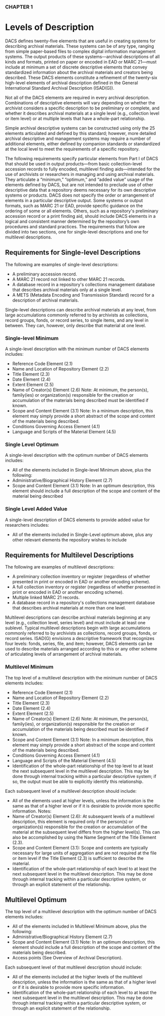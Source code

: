 ### CHAPTER 1

# Levels of Description

DACS defines twenty-five elements that are useful in creating systems for describing archival materials.  These systems can be of any type, ranging from simple paper-based files to complex digital information management systems.  The output products of these systems—archival descriptions of all kinds and formats, printed on paper or encoded in EAD or MARC 21—must include at minimum a set of discrete descriptive elements that convey standardized information about the archival materials and creators being described.  These DACS elements constitute a refinement of the twenty-six high-level elements of archival description defined in the General International Standard Archival Description (ISAD(G)).

Not all of the DACS elements are required in every archival description.  Combinations of descriptive elements will vary depending on whether the archivist considers a specific description to be preliminary or complete, and whether it describes archival materials at a single level (e.g., collection level or item level) or at multiple levels that have a whole-part relationship.

Simple archival descriptive systems can be constructed using only the 25 elements articulated and defined by this standard; however, more detailed archival descriptive and management systems may require a number of additional elements, either defined by companion standards or standardized at the local level to meet the requirements of a specific repository.

The following requirements specify particular elements from Part I of DACS that should be used in output products—from basic collection-level accession records to fully encoded, multilevel finding aids—intended for the use of archivists or researchers in managing and using archival materials.  They articulate a “minimum,” “optimum,” and “added value” usage of the elements defined by DACS, but are not intended to preclude use of other descriptive data that a repository deems necessary for its own descriptive systems or products.  DACS does not specify the order or arrangement of elements in a particular descriptive output.  Some systems or output formats, such as MARC 21 or EAD, provide specific guidance on the ordering of some or all elements.  Others, such as a repository's preliminary accession record or a print finding aid, should include DACS elements in a logical and consistent manner determined by the repository’s own procedures and standard practices.  The requirements that follow are divided into two sections, one for single-level descriptions and one for multilevel descriptions.

## Requirements for Single-level Descriptions
The following are examples of single-level descriptions:
  * A preliminary accession record.
  * A MARC 21 record not linked to other MARC 21 records.
  * A database record in a repository's collections management database that describes archival materials only at a single level.
  * A METS (Metadata Encoding and Transmission Standard) record for a description of archival materials.

Single-level descriptions can describe archival materials at any level, from large accumulations commonly referred to by archivists as collections, record groups, fonds, or record series, to single items, and any level in between.  They can, however, only describe that material at one level.

### Single-level Minimum
A single-level description with the minimum number of DACS elements includes:
  * Reference Code Element (2.1)
  * Name and Location of Repository Element (2.2)
  * Title Element (2.3)
  * Date Element (2.4)
  * Extent Element (2.5)
  * Name of Creator(s) Element (2.6)  Note:  At minimum, the person(s), family(ies) or organization(s) responsible for the creation or accumulation of the materials being described must be identified if known.
  * Scope and Content Element (3.1)  Note:  In a minimum description, this element may simply provide a short abstract of the scope and content of the materials being described.
  * Conditions Governing Access Element (4.1)
  * Language and Scripts of the Material Element (4.5)

### Single Level Optimum

A single-level description with the optimum number of DACS elements includes:

  * All of the elements included in Single-level Minimum above, plus the following:
  * Administrative/Biographical History Element (2.7)
  * Scope and Content Element (3.1) Note: In an optimum description, this element should include a full description of the scope and content of the material being described

### Single Level Added Value

A single-level description of DACS elements to provide added value for researchers includes:

  * All of the elements included in Single-Level optimum above, plus any other relevant elements the repository wishes to include

## Requirements for Multilevel Descriptions
The following are examples of multilevel descriptions:
  * A preliminary collection inventory or register (regardless of whether presented in print or encoded in EAD or another encoding scheme).
  * A full collection inventory or register (regardless of whether presented in print or encoded in EAD or another encoding scheme).
  * Multiple linked MARC 21 records.
  * A database record in a repository's collections management database that describes archival materials at more than one level.

Multilevel descriptions can describe archival materials beginning at any level (e.g., collection level, series level) and must include at least one sublevel.  Typical multilevel descriptions begin with large accumulations commonly referred to by archivists as collections, record groups, fonds, or record series.  ISAD(G) envisions a descriptive framework that recognizes four levels: fonds, series, file, and item; however, DACS elements can be used to describe materials arranged according to this or any other scheme of articulating levels of arrangement of archival materials.

### Multilevel Minimum
The top level of a multilevel description with the minimum number of DACS elements includes:
  * Reference Code Element (2.1)
  * Name and Location of Repository Element (2.2)
  * Title Element (2.3)
  * Date Element (2.4)
  * Extent Element (2.5)
  * Name of Creator(s) Element (2.6)  Note:  At minimum, the person(s), family(ies), or organization(s) responsible for the creation or accumulation of the materials being described must be identified if known.
  * Scope and Content Element (3.1)  Note:  In a minimum description, this element may simply provide a short abstract of the scope and content of the materials being described.
  * Conditions Governing Access Element (4.1)
  * Language and Scripts of the Material Element (4.5)
  * Identification of the whole-part relationship of the top level to at least the next subsequent level in the multilevel description.  This may be done through internal tracking within a particular descriptive system; if so, the output must be able to explicitly identify this relationship.

Each subsequent level of a multilevel description should include:

  * All of the elements used at higher levels, unless the information is the same as that of a higher level or if it is desirable to provide more specific information.
Notes:
  * Name of Creator(s) Element (2.6):  At subsequent levels of a multilevel description, this element is required only if the person(s) or organization(s) responsible for the creation or accumulation of the material at the subsequent level differs from the higher level(s).  This can also be accomplished by using the Name Segment of the Title Element (2.3).
  * Scope and Content Element (3.1):  Scope and contents are typically necessary for large units of aggregation and are not required at the file or item level if the Title Element (2.3) is sufficient to describe the material.
* Identification of the whole-part relationship of each level to at least the next subsequent level in the multilevel description.  This may be done through internal tracking within a particular descriptive system, or through an explicit statement of the relationship.

## Multilevel Optimum
The top level of a multilevel description with the optimum number of DACS elements includes:
  * All of the elements included in Multilevel Minimum above, plus the following:
  * Administrative/Biographical History Element (2.7)
  * Scope and Content Element (3.1)  Note:  In an optimum description, this element should include a full description of the scope and content of the materials being described.
  * Access points (See Overview of Archival Description).

Each subsequent level of that multilevel description should include:
  * All of the elements included at the higher levels of the multilevel description, unless the information is the same as that of a higher level or if it is desirable to provide more specific information.
  * Identification of the whole-part relationship of each level to at least the next subsequent level in the multilevel description.  This may be done through internal tracking within a particular descriptive system, or through an explicit statement of the relationship.
